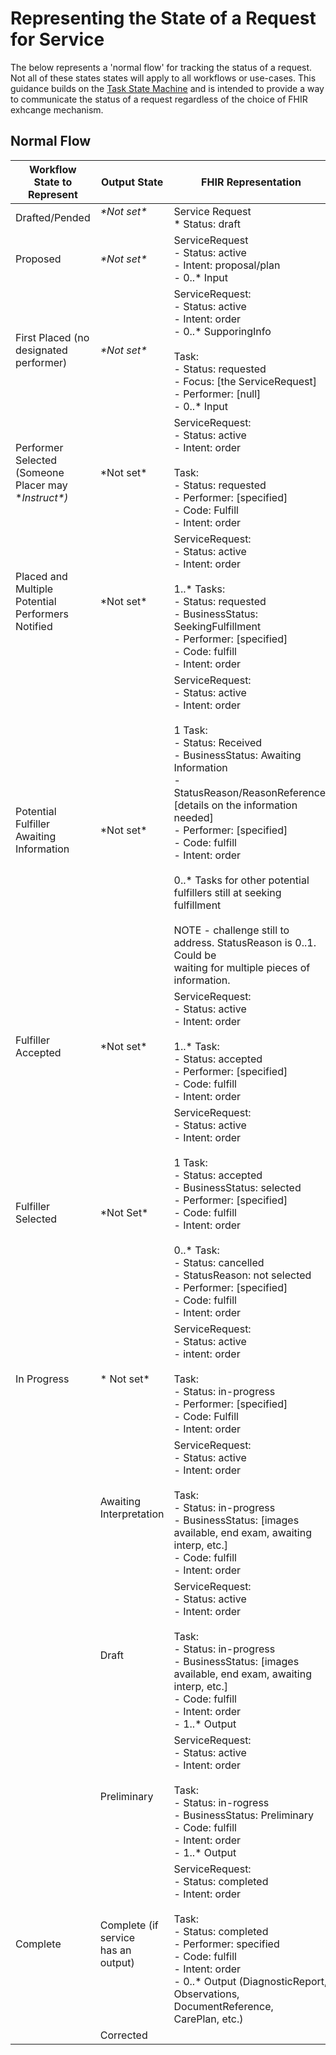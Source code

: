 # Representing the State of a Request for Service

The below represents a 'normal flow' for tracking the status of a request. Not all of these states states will apply to all workflows or use-cases. This guidance builds on the [Task State 
Machine]([url](https://build.fhir.org/workflow-communications.html#12.10.2)) and is intended to provide a way to communicate the status of a request regardless of the choice of FHIR exhcange mechanism.

## Normal Flow

<table class="tg"><thead>
  <tr>
    <th class="tg-7btt">Workflow State to Represent</th>
    <th class="tg-fymr">Output State</th>
    <th class="tg-fymr">FHIR Representation</th>
  </tr></thead>
<tbody>
  <tr>
    <td class="tg-0pky">Drafted/Pended</td>
    <td class="tg-0pky"><span style="font-style:italic">*Not set*</span><br><br></td>
    <td class="tg-0pky">Service Request<br>* Status: draft</td>
  </tr>
  <tr>
    <td class="tg-0pky">Proposed</td>
    <td class="tg-0pky"><span style="font-style:italic">*Not set*</span></td>
    <td class="tg-0pky">ServiceRequest<br>- Status: active<br>- Intent: proposal/plan<br>- 0..* Input</td>
  </tr>
  <tr>
    <td class="tg-0pky">First Placed (no <br>designated performer)</td>
    <td class="tg-0pky"><span style="font-style:italic">*Not set*</span></td>
    <td class="tg-0pky">ServiceRequest:<br>- Status: active<br>- Intent: order<br>- 0..* SupporingInfo<br><br>Task:<br>- Status: requested<br>- Focus: [the ServiceRequest]<br>- Performer: [null]<br>- 0..* Input</td>
  </tr>
  <tr>
    <td class="tg-0pky">Performer Selected<br>(Someone Placer may <br>*<span style="font-style:italic">Instruct*)</span></td>
    <td class="tg-0pky">*Not set*</td>
    <td class="tg-0pky">ServiceRequest:<br>- Status: active<br>- Intent: order<br><br>Task: <br>- Status: requested<br>- Performer: [specified]<br>- Code: Fulfill<br>- Intent: order</td>
  </tr>
  <tr>
    <td class="tg-0pky">Placed and Multiple<br>Potential Performers<br>Notified</td>
    <td class="tg-0pky">*Not set*</td>
    <td class="tg-0pky">ServiceRequest:<br>- Status: active<br>- Intent: order<br><br>1..* Tasks:<br>- Status: requested<br>- BusinessStatus: SeekingFulfillment<br>- Performer: [specified]<br>- Code: fulfill<br>- Intent: order</td>
  </tr>
  <tr>
    <td class="tg-0pky">Potential Fulfiller Awaiting<br>Information</td>
    <td class="tg-0pky">*Not set*</td>
    <td class="tg-0pky">ServiceRequest:<br>- Status: active<br>- Intent: order<br><br>1 Task:<br>- Status: Received<br>- BusinessStatus: Awaiting Information<br>- StatusReason/ReasonReference: [details on the information needed]<br>- Performer: [specified]<br>- Code: fulfill<br>- Intent: order<br><br>0..* Tasks for other potential fulfillers still at seeking fulfillment<br><br>NOTE - challenge still to address. StatusReason is 0..1. Could be<br>waiting for multiple pieces of information.</td>
  </tr>
  <tr>
    <td class="tg-0pky">Fulfiller Accepted</td>
    <td class="tg-0pky">*Not set*</td>
    <td class="tg-0pky">ServiceRequest:<br>- Status: active<br>- Intent: order<br><br>1..* Task:<br>- Status: accepted<br>- Performer: [specified]<br>- Code: fulfill<br>- Intent: order</td>
  </tr>
  <tr>
    <td class="tg-0pky">Fulfiller Selected</td>
    <td class="tg-0pky">*Not Set*</td>
    <td class="tg-0pky">ServiceRequest:<br>- Status: active<br>- Intent: order<br><br>1 Task:<br>- Status: accepted<br>- BusinessStatus: selected<br>- Performer: [specified]<br>- Code: fulfill<br>- Intent: order<br><br>0..* Task:<br>- Status: cancelled<br>- StatusReason: not selected<br>- Performer: [specified]<br>- Code: fulfill<br>- Intent: order</td>
  </tr>
  <tr>
    <td class="tg-0pky">In Progress</td>
    <td class="tg-0pky">* Not set*</td>
    <td class="tg-0pky">ServiceRequest:<br>- Status: active<br>- intent: order<br><br>Task:<br>- Status: in-progress<br>- Performer: [specified]<br>- Code: Fulfill<br>- Intent: order</td>
  </tr>
  <tr>
    <td class="tg-0pky"></td>
    <td class="tg-0pky">Awaiting Interpretation</td>
    <td class="tg-0pky">ServiceRequest:<br>- Status: active<br>- Intent: order<br><br>Task:<br>- Status: in-progress<br>- BusinessStatus: [images available, end exam, awaiting interp, etc.]<br>- Code: fulfill<br>- Intent: order</td>
  </tr>
  <tr>
    <td class="tg-0pky"></td>
    <td class="tg-0pky">Draft</td>
    <td class="tg-0pky">ServiceRequest:<br>- Status: active<br>- Intent: order<br><br>Task:<br>- Status: in-progress<br>- BusinessStatus: [images available, end exam, awaiting interp, etc.] <br>- Code: fulfill<br>- Intent: order<br>- 1..* Output</td>
  </tr>
  <tr>
    <td class="tg-0pky"></td>
    <td class="tg-0pky">Preliminary</td>
    <td class="tg-0pky">ServiceRequest:<br>- Status: active<br>- Intent: order<br><br>Task:<br>- Status: in-rogress<br>- BusinessStatus: Preliminary<br>- Code: fulfill<br>- Intent: order<br>- 1..* Output</td>
  </tr>
  <tr>
    <td class="tg-0pky">Complete</td>
    <td class="tg-0pky">Complete (if service<br>has an output)</td>
    <td class="tg-0pky">ServiceRequest:<br>- Status: completed<br>- Intent: order<br><br>Task:<br>- Status: completed<br>- Performer: specified<br>- Code: fulfill<br>- Intent: order<br>- 0..* Output (DiagnosticReport, Observations, DocumentReference, <br>CarePlan, etc.)<br></td>
  </tr>
  <tr>
    <td class="tg-0lax"></td>
    <td class="tg-0lax">Corrected</td>
    <td class="tg-0lax"></td>
  </tr>
</tbody></table>
